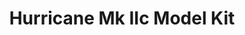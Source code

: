 ---
layout: product
title: "Hurricane Mk IIc Model Kit"
price: "1800" 
desc: "Plastična maketa"
img_path: "/assets/img/AH70036.webp"
brand: "Arma Hobby"
available: false
special_offer: false
new: true
soon: false
cat: "010000"
subcat: "014200"
subsubcat: "00"
sifra: "AH70036"
popular: false
---